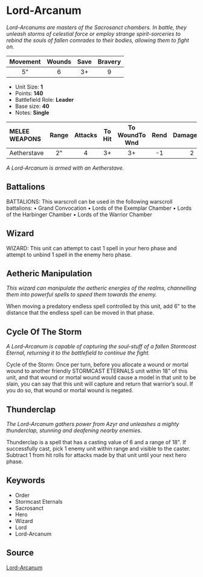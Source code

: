 # Lord-Arcanum

_Lord-Arcanums are masters of the Sacrosanct chambers. In battle, they unleash storms of celestial force or employ strange spirit-sorceries to rebind the souls of fallen comrades to their bodies, allowing them to fight on._


| Movement | Wounds | Save | Bravery |
|:--------:|:------:|:----:|:-------:|
| 5" | 6 | 3+ | 9 |

* Unit Size: **1**
* Points: **140**
* Battlefield Role: **Leader**
* Base size: **40**
* Notes: **Single**

| MELEE WEAPONS | Range | Attacks | To Hit | To WoundTo Wnd | Rend | DamageDmg |
|:---|:--:|:--:|:--:|:--:|:--:|:--:|
| Aetherstave | 2" | 4 | 3+ | 3+ | -1 | 2 |


_A Lord-Arcanum is armed with an Aetherstave._

## Battalions

BATTALIONS: This warscroll can be used in the following warscroll battalions: • Grand Convocation • Lords of the Exemplar Chamber • Lords of the Harbinger Chamber • Lords of the Warrior Chamber

## Wizard

WIZARD: This unit can attempt to cast 1 spell in your hero phase and attempt to unbind 1 spell in the enemy hero phase.

## Aetheric Manipulation

_This wizard can manipulate the aetheric energies of the realms, channelling them into powerful spells to speed them towards the enemy._

When moving a predatory endless spell controlled by this unit, add 6" to the distance that the endless spell can be moved in that phase.

## Cycle Of The Storm

_A Lord-Arcanum is capable of capturing the soul-stuff of a fallen Stormcast Eternal, returning it to the battlefield to continue the fight._

Cycle of the Storm: Once per turn, before you allocate a wound or mortal wound to another friendly STORMCAST ETERNALS unit within 18" of this unit, and that wound or mortal wound would cause a model in that unit to be slain, you can say that this unit will capture and return that warrior’s soul. If you do so, that wound or mortal wound is negated.

## Thunderclap

_The Lord-Arcanum gathers power from Azyr and unleashes a mighty thunderclap, stunning and deafening nearby enemies._

Thunderclap is a spell that has a casting value of 6 and a range of 18". If successfully cast, pick 1 enemy unit within range and visible to the caster. Subtract 1 from hit rolls for attacks made by that unit until your next hero phase.

## Keywords

* Order
* Stormcast Eternals
* Sacrosanct
* Hero
* Wizard
* Lord
* Lord-Arcanum


## Source

[Lord-Arcanum](https://wahapedia.ru/aos3/factions/stormcast-eternals/Lord-Arcanum)
